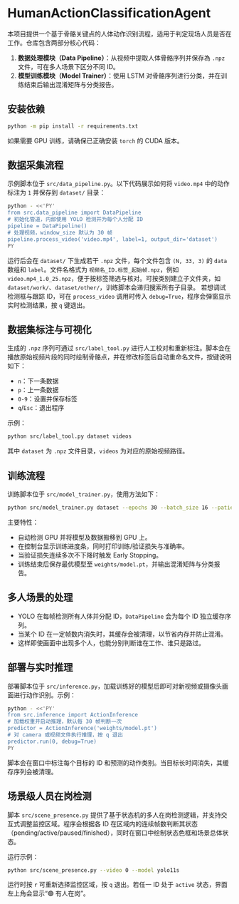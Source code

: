 # HumanActionClassificationAgent

本项目提供一个基于骨骼关键点的人体动作识别流程，适用于判定现场人员是否在工作。仓库包含两部分核心代码：

1. **数据处理模块（Data Pipeline）**：从视频中提取人体骨骼序列并保存為 `.npz` 文件，可在多人场景下区分不同 ID。
2. **模型训练模块（Model Trainer）**：使用 LSTM 对骨骼序列进行分类，并在训练结束后输出混淆矩阵与分类报告。

## 安装依赖

```bash
python -m pip install -r requirements.txt
```

如果需要 GPU 训练，请确保已正确安装 `torch` 的 CUDA 版本。

## 数据采集流程

示例脚本位于 `src/data_pipeline.py`。以下代码展示如何将 `video.mp4` 中的动作标注为 `1` 并保存到 `dataset/` 目录：

```bash
python - <<'PY'
from src.data_pipeline import DataPipeline
# 初始化管道，内部使用 YOLO 检测并为每个人分配 ID
pipeline = DataPipeline()
# 处理视频，window_size 默认为 30 帧
pipeline.process_video('video.mp4', label=1, output_dir='dataset')
PY
```

运行后会在 `dataset/` 下生成若干 `.npz` 文件，每个文件包含 `(N, 33, 3)` 的 `data` 数组和 `label`。文件名格式为 `视频名_ID.标签_起始帧.npz`，例如 `video.mp4_1.0_25.npz`，便于按标签筛选与核对。可按类别建立子文件夹，如 `dataset/work/`、`dataset/other/`，训练脚本会递归搜索所有子目录。
若想调试检测框与跟踪 ID，可在 `process_video` 调用时传入 `debug=True`，程序会弹窗显示实时检测结果，按 `q` 键退出。

## 数据集标注与可视化

生成的 `.npz` 序列可通过 `src/label_tool.py` 进行人工校对和重新标注。脚本会在播放原始视频片段的同时绘制骨骼点，并在修改标签后自动重命名文件，按键说明如下：

- `n`：下一条数据
- `p`：上一条数据
- `0-9`：设置并保存标签
- `q`/`Esc`：退出程序

示例：

```bash
python src/label_tool.py dataset videos
```

其中 `dataset` 为 `.npz` 文件目录，`videos` 为对应的原始视频路径。

## 训练流程

训练脚本位于 `src/model_trainer.py`，使用方法如下：

```bash
python src/model_trainer.py dataset --epochs 30 --batch_size 16 --patience 5
```

主要特性：

- 自动检测 GPU 并将模型及数据搬移到 GPU 上。
- 在控制台显示训练进度条，同时打印训练/验证损失与准确率。
- 当验证损失连续多次不下降时触发 Early Stopping。
- 训练结束后保存最优模型至 `weights/model.pt`，并输出混淆矩阵与分类报告。

## 多人场景的处理

- YOLO 在每帧检测所有人体并分配 ID，`DataPipeline` 会为每个 ID 独立缓存序列。
- 当某个 ID 在一定帧数内消失时，其缓存会被清理，以节省内存并防止混淆。
- 这样即使画面中出现多个人，也能分别判断谁在工作、谁只是路过。

## 部署与实时推理

部署脚本位于 `src/inference.py`，加载训练好的模型后即可对新视频或摄像头画面进行动作识别。示例：

```bash
python - <<'PY'
from src.inference import ActionInference
# 加载权重并启动推理，默认每 30 帧判断一次
predictor = ActionInference('weights/model.pt')
# 对 camera 或视频文件执行推理，按 q 退出
predictor.run(0, debug=True)
PY
```

脚本会在窗口中标注每个目标的 ID 和预测的动作类别。当目标长时间消失，其缓存序列会被清理。

## 场景级人员在岗检测

脚本 `src/scene_presence.py` 提供了基于状态机的多人在岗检测逻辑，并支持交互式调整监控区域。程序会根据各 ID 在区域内的连续帧数判断其状态（pending/active/paused/finished），同时在窗口中绘制状态色框和场景总体状态。

运行示例：

```bash
python src/scene_presence.py --video 0 --model yolo11s
```

运行时按 `r` 可重新选择监控区域，按 `q` 退出。若任一 ID 处于 `active` 状态，界面左上角会显示“🟢 有人在岗”。
